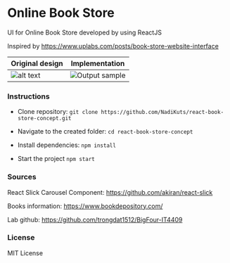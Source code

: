 # Online Book Store
UI for Online Book Store developed by using ReactJS

Inspired by https://www.uplabs.com/posts/book-store-website-interface

|      Original design      |    Implementation    |
| ------------------------- |:--------------------:|
| ![alt text](original_design.png)|![Output sample](booksGIF.gif) |

### Instructions
- Clone repository: `git clone https://github.com/NadiKuts/react-book-store-concept.git`

- Navigate to the created folder: `cd react-book-store-concept`

- Install dependencies: `npm install`

- Start the project `npm start`

### Sources
React Slick Carousel Component:
https://github.com/akiran/react-slick

Books information:
https://www.bookdepository.com/

Lab github:
https://github.com/trongdat1512/BigFour-IT4409

### License
MIT License
